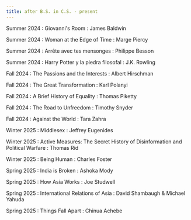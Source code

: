 ```yaml
---
title: after B.S. in C.S. - present
---
```


Summer 2024
  : Giovanni's Room
    : James Baldwin

Summer 2024
  : Woman at the Edge of Time
    : Marge Piercy

Summer 2024
  : Arrête avec tes mensonges
    : Philippe Besson

Summer 2024
  : Harry Potter y la piedra filosofal
    : J.K. Rowling

Fall 2024
  : The Passions and the Interests
    : Albert Hirschman

Fall 2024
  : The Great Transformation
    : Karl Polanyi

Fall 2024
  : A Brief History of Equality
    : Thomas Piketty

Fall 2024
  : The Road to Unfreedom
    : Timothy Snyder

Fall 2024
  : Against the World
    : Tara Zahra

Winter 2025
  : Middlesex
    : Jeffrey Eugenides

Winter 2025
  : Active Measures\: The Secret History of Disinformation and Political Warfare
    : Thomas Rid

Winter 2025
  : Being Human
    : Charles Foster

Spring 2025
  : India is Broken
    : Ashoka Mody

Spring 2025
  : How Asia Works
    : Joe Studwell

Spring 2025
  : International Relations of Asia
    : David Shambaugh & Michael Yahuda

Spring 2025
  : Things Fall Apart
    : Chinua Achebe


[comment]: <> (Oct 8)

[comment]: <> (: **Lab**{: .label .label-purple } [Resizing Arrays]&#40;#&#41;)

